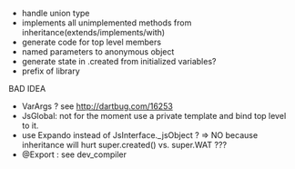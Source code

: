 - handle union type
- implements all unimplemented methods from inheritance(extends/implements/with)
- generate code for top level members
- named parameters to anonymous object
- generate state in .created from initialized variables?
- prefix of library



BAD IDEA

- VarArgs ? see http://dartbug.com/16253
- JsGlobal: not for the moment use a private template and bind top level to it.
- use Expando<JsObject> instead of JsInterface._jsObject ? => NO because 
inheritance will hurt super.created() vs. super.WAT ??? 
- @Export  : see dev_compiler